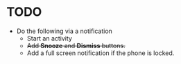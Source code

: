 # TODO

* Do the following via a notification
  * Start an activity
  * ~~Add **Snooze** and **Dismiss** buttons.~~
  * Add a full screen notification if the phone is locked.
